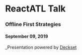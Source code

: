 # ReactATL Talk 

### Offline First Strategies 

#### September 09, 2019

_Presentation powered by [Deckset](https://www.deckset.com)